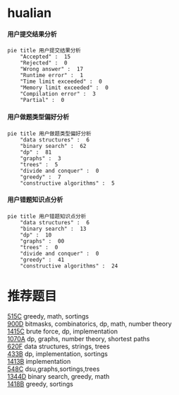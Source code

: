 # hualian

<!-- tabs:start -->



#### **用户提交结果分析**

```mermaid
pie title 用户提交结果分析
    "Accepted" :  15
    "Rejected" :  0
    "Wrong answer" :  17
    "Runtime error" :  1
    "Time limit exceeded" :  0
    "Memory limit exceeded" :  0
    "Compilation error" :  3
    "Partial" :  0
```

#### **用户做题类型偏好分析**

```mermaid
pie title 用户做题类型偏好分析
    "data structures" :  6
    "binary search" :  62
    "dp" :  81
    "graphs" :  3
    "trees" :  5
    "divide and conquer" :  0
    "greedy" :  7
    "constructive algorithms" :  5
```
#### **用户错题知识点分析**

```mermaid
pie title 用户错题知识点分析
    "data structures" :  6
    "binary search" :  13
    "dp" :  10
    "graphs" :  00
    "trees" :  0
    "divide and conquer" :  0
    "greedy" :  41
    "constructive algorithms" :  24
```



<!-- tabs:end -->
# 推荐题目
[515C](https://codeforces.com/contest/515/problem/C)		greedy,
                        math,
                        sortings		  
[900D](https://codeforces.com/contest/900/problem/D)		bitmasks,
                        combinatorics,
                        dp,
                        math,
                        number theory		  
[1415C](https://codeforces.com/contest/1415/problem/C)		brute force,
                        dp,
                        implementation		  
[1070A](https://codeforces.com/contest/1070/problem/A)		dp,
                        graphs,
                        number theory,
                        shortest paths		  
[620F](https://codeforces.com/contest/620/problem/F)		data structures,
                        strings,
                        trees		  
[433B](https://codeforces.com/contest/433/problem/B)		dp,
                        implementation,
                        sortings		  
[1413B](https://codeforces.com/contest/1413/problem/B)		implementation		  
[548C](https://codeforces.com/contest/548/problem/C)		dsu,graphs,sortings,trees		  
[1344D](https://codeforces.com/contest/1344/problem/D)		binary search,
                        greedy,
                        math		  
[1418B](https://codeforces.com/contest/1418/problem/B)		greedy,
                        sortings		  
